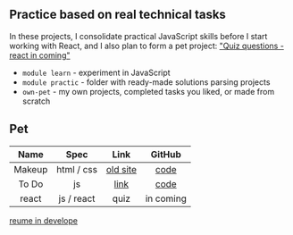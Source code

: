 ## Practice based on real technical tasks 

In these projects, I consolidate practical JavaScript skills before I start working with React, and I also plan to form a pet project: ["Quiz questions - react in coming"](#) 

* `module learn` - experiment in JavaScript
* `module practic` - folder with ready-made solutions parsing projects  
* `own-pet` - my own projects, completed tasks you liked, or made from scratch

## Pet

|Name|Spec|Link|GitHub|
|:--:|:--:|:--:|:--:|
|Makeup|html / css|[old site](http://o97759zw.beget.tech/)|[code](https://github.com/Whyssz/layout-makeup)|
|To Do|js|[link](https://whyssz.github.io/pet-todo/)|[code](https://github.com/Whyssz/pet-todo)|
|react|js / react|quiz|in coming|

[reume in develope](#)
